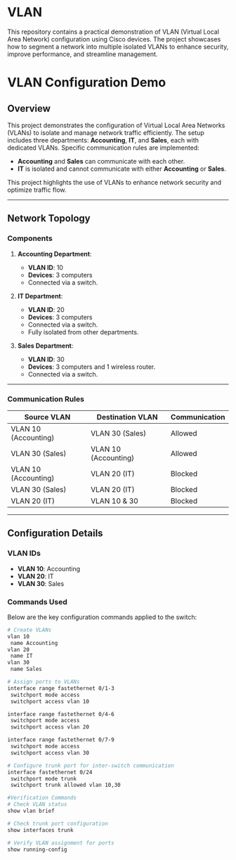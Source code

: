 # VLAN
This repository contains a practical demonstration of VLAN (Virtual Local Area Network) configuration using Cisco devices. The project showcases how to segment a network into multiple isolated VLANs to enhance security, improve performance, and streamline management.
# VLAN Configuration Demo

## Overview
This project demonstrates the configuration of Virtual Local Area Networks (VLANs) to isolate and manage network traffic efficiently. The setup includes three departments: **Accounting**, **IT**, and **Sales**, each with dedicated VLANs. Specific communication rules are implemented:
- **Accounting** and **Sales** can communicate with each other.
- **IT** is isolated and cannot communicate with either **Accounting** or **Sales**.

This project highlights the use of VLANs to enhance network security and optimize traffic flow.

---

## Network Topology

### Components
1. **Accounting Department**:
   - **VLAN ID**: 10  
   - **Devices**: 3 computers  
   - Connected via a switch.

2. **IT Department**:
   - **VLAN ID**: 20  
   - **Devices**: 3 computers  
   - Connected via a switch.  
   - Fully isolated from other departments.

3. **Sales Department**:
   - **VLAN ID**: 30  
   - **Devices**: 3 computers and 1 wireless router.  
   - Connected via a switch.

---

### Communication Rules
| **Source VLAN** | **Destination VLAN** | **Communication** |
|-----------------|-----------------------|-------------------|
| VLAN 10 (Accounting) | VLAN 30 (Sales)       | Allowed           |
| VLAN 30 (Sales)      | VLAN 10 (Accounting)  | Allowed           |
| VLAN 10 (Accounting) | VLAN 20 (IT)          | Blocked           |
| VLAN 30 (Sales)      | VLAN 20 (IT)          | Blocked           |
| VLAN 20 (IT)         | VLAN 10 & 30          | Blocked           |

---

## Configuration Details

### VLAN IDs
- **VLAN 10**: Accounting  
- **VLAN 20**: IT  
- **VLAN 30**: Sales  

### Commands Used
Below are the key configuration commands applied to the switch:
```bash
# Create VLANs
vlan 10
 name Accounting
vlan 20
 name IT
vlan 30
 name Sales

# Assign ports to VLANs
interface range fastethernet 0/1-3
 switchport mode access
 switchport access vlan 10

interface range fastethernet 0/4-6
 switchport mode access
 switchport access vlan 20

interface range fastethernet 0/7-9
 switchport mode access
 switchport access vlan 30

# Configure trunk port for inter-switch communication
interface fastethernet 0/24
 switchport mode trunk
 switchport trunk allowed vlan 10,30

#Verification Commands
# Check VLAN status
show vlan brief

# Check trunk port configuration
show interfaces trunk

# Verify VLAN assignment for ports
show running-config

